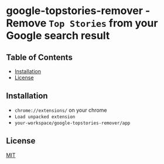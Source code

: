 # google-topstories-remover - Remove `Top Stories` from your Google search result

## Table of Contents

* [Installation](#installation)
* [License](#license)

## Installation

* `chrome://extensions/` on your chrome
* `Load unpacked extension`
* `your-workspace/google-topstories-remover/app`

## License

[MIT](https://github.com/ygnmhdtt/google-topstories-remover/blob/master/LICENSE)
